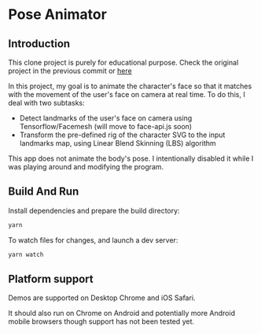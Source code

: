 # Pose Animator

## Introduction

This clone project is purely for educational purpose. Check the original project in the previous commit or [here](https://github.com/yemount/pose-animator)

In this project, my goal is to animate the character's face so that it matches with the movement of the user's face on camera at real time. To do this, I deal with two subtasks:

- Detect landmarks of the user's face on camera using Tensorflow/Facemesh (will move to face-api.js soon)
- Transform the pre-defined rig of the character SVG to the input landmarks map, using Linear Blend Skinning (LBS) algorithm

This app does not animate the body's pose. I intentionally disabled it while I was playing around and modifying the program.

## Build And Run

Install dependencies and prepare the build directory:

```sh
yarn
```

To watch files for changes, and launch a dev server:

```sh
yarn watch
```

## Platform support

Demos are supported on Desktop Chrome and iOS Safari.

It should also run on Chrome on Android and potentially more Android mobile browsers though support has not been tested yet.